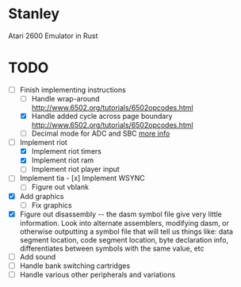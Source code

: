 # Stanley
Atari 2600 Emulator in Rust

# TODO
- [ ] Finish implementing instructions
  * [ ] Handle wrap-around http://www.6502.org/tutorials/6502opcodes.html
  * [x] Handle added cycle across page boundary http://www.6502.org/tutorials/6502opcodes.html
  * [ ] Decimal mode for ADC and SBC [more info](http://www.6502.org/tutorials/decimal_mode.html)
- [ ] Implement riot
    - [x] Implement riot timers
    - [x] Implement riot ram
    - [ ] Implement riot player input
- [ ] Implement tia - [x] Implement WSYNC
    - [ ] Figure out vblank
- [x] Add graphics
    - [ ] Fix graphics
- [x] Figure out disassembly -- the dasm symbol file give very little information. Look into alternate assemblers, modifying dasm, or otherwise outputting a symbol file that will tell us things like: data segment location, code segment location, byte declaration info, differentiates between symbols with the same value, etc
- [ ] Add sound
- [ ] Handle bank switching cartridges
- [ ] Handle various other peripherals and variations
